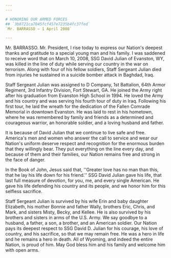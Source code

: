 ```yaml
---
---

# HONORING OUR ARMED FORCES
## `3b8721ca7045fcf457e7235b4fc37fed`
`Mr. BARRASSO — 1 April 2008`

---
```



Mr. BARRASSO. Mr. President, I rise today to express our Nation's 
deepest thanks and gratitude to a special young man and his family. I 
was saddened to receive word that on March 10, 2008, SSG David Julian 
of Evanston, WY, was killed in the line of duty while serving our 
country in the war on terrorism. Along with four of his fellow 
soldiers, Staff Sergeant Julian died from injuries he sustained in a 
suicide bomber attack in Baghdad, Iraq.

Staff Sergeant Julian was assigned to D Company, 1st Battalion, 64th 
Armor Regiment, 3rd Infantry Division, Fort Stewart, GA. He joined the 
Army right after his graduation from Evanston High School in 1994. He 
loved the Army and his country and was serving his fourth tour of duty 
in Iraq. Following his first tour, he laid the wreath for the 
dedication of the Fallen Comrade Memorial in downtown Evanston. He was 
laid to rest in his hometown, where he was remembered by family and 
friends as a determined and courageous warrior, an honorable soldier, 
and a loving husband and father.

It is because of David Julian that we continue to live safe and free. 
America's men and women who answer the call to service and wear our 
Nation's uniform deserve respect and recognition for the enormous 
burden that they willingly bear. They put everything on the line every 
day, and because of them and their families, our Nation remains free 
and strong in the face of danger.

In the Book of John, Jesus said that, ''Greater love has no man than 
this, that he lay his life down for his friend.'' SSG David Julian gave 
his life, that last full measure of devotion, for you, me, and every 
single American. He gave his life defending his country and its people, 
and we honor him for this selfless sacrifice.

Staff Sergeant Julian is survived by his wife Erin and baby daughter 
Elizabeth, his mother Bonnie and father Wally, brothers Eric, Chris, 
and Mark, and sisters Misty, Becky, and Kellee. He is also survived by 
his brothers and sisters in arms of the U.S. Army. We say goodbye to a 
husband, a father, a son, a brother, and an American soldier. Our 
Nation pays its deepest respect to SSG David D. Julian for his courage, 
his love of country, and his sacrifice, so that we may remain free. He 
was a hero in life and he remains a hero in death. All of Wyoming, and 
indeed the entire Nation, is proud of him. May God bless him and his 
family and welcome him with open arms.
